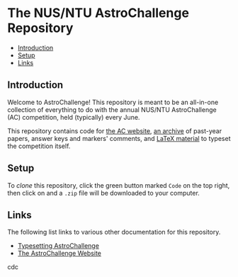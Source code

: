 # The NUS/NTU AstroChallenge Repository <!-- omit in toc -->

- [Introduction](#introduction)
- [Setup](#setup)
- [Links](#links)

## Introduction

Welcome to AstroChallenge! This repository is meant to be an all-in-one collection of everything to do with the annual NUS/NTU AstroChallenge (AC) competition, held (typically) every June.

This repository contains code for [the AC website](https://astrochallenge.org), [an archive](/archive) of past-year papers, answer keys and markers' comments, and [LaTeX material](/latex) to typeset the competition itself.

## Setup

To *clone* this repository, click the green button marked `Code` on the top right, then click on  and a `.zip` file will be downloaded to your computer.

## Links

The following list links to various other documentation for this repository.

- [Typesetting AstroChallenge](/docs/LaTeX.md)
- [The AstroChallenge Website]()

cdc
